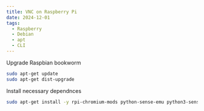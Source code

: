 ```yaml
---
title: VNC on Raspberry Pi
date: 2024-12-01
tags:
  - Raspberry
  - Debian
  - apt
  - CLI
---
```

Upgrade Raspbian bookworm

```bash
sudo apt-get update 
sudo apt-get dist-upgrade
```

Install necessary dependnces

```bash
sudo apt-get install -y rpi-chromium-mods python-sense-emu python3-sense-emu python-sense-emu-doc realvnc-vnc-viewer
```